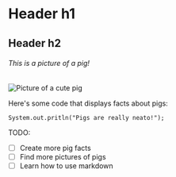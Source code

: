 # Header h1
## Header h2
###### This is a picture of a pig!
![Picture of a cute pig](https://external-content.duckduckgo.com/iu/?u=https%3A%2F%2Fwww.thesprucepets.com%2Fthmb%2FRWGs97pv5JqATjcPWMahKqSsKVE%3D%2F3872x2592%2Ffilters%3Afill(auto%2C1)%2Fthis-little-piggie----157402234-5c8badbac9e77c0001ac181f.jpg&f=1&nofb=1&ipt=a13a8cfc3ce90ef083268f865701aff7372ca6d12145e8f8ad8fc5d4f446193c&ipo=images)

Here's some code that displays facts about pigs:
```
System.out.pritln("Pigs are really neato!");
```

TODO:
- [ ] Create more pig facts
- [ ] Find more pictures of pigs
- [ ] Learn how to use markdown
